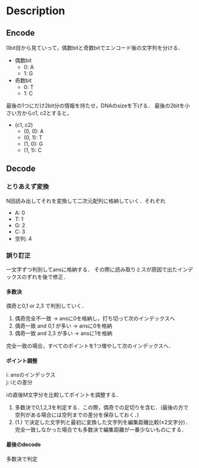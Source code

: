 # Description

## Encode

0bit目から見ていって，偶数bitと奇数bitでエンコード後の文字列を分ける．

- 偶数bit
  - 0: A
  - 1: G
- 奇数bit
  - 0: T
  - 1: C

最後の1つにだけ2bit分の情報を持たせ，DNAのsizeを下げる．
最後の2bitを小さい方からc1, c2とすると，

- (c1, c2)
  - (0, 0): A
  - (0, 1): T
  - (1, 0): G
  - (1, 1): C


## Decode

### とりあえず変換

N回読み出してそれを変換して二次元配列に格納していく．それぞれ

- A: 0
- T: 1
- G: 2
- C: 3
- 空列: 4

### 誤り訂正

一文字ずつ判別してansに格納する．
その際に読み取りミスが原因で出たインデックスのずれを後で修正．

#### 多数決

偶奇と0,1 or 2,3 で判別していく．

1. 偶奇完全不一致 -> ansに0を格納し，打ち切って次のインデックスへ
2. 偶奇一致 and 0,1 が多い -> ansに0を格納
3. 偶奇一致 and 2,3 が多い -> ansに1を格納

完全一致の場合，すべてのポイントを1つ増やして次のインデックスへ．

#### ポイント調整

i: ansのインデックス  
j: iとの差分

iの直後M文字分を比較してポイントを調整する．

1. 多数決で0,1,2,3を判定する．この際，偶奇での足切りを含む．(最後の方で空列がある場合には空列までの差分を保存しておく．)
2. (1.) で決定した文字列と最初に変換した文字列を編集距離比較(±2文字分)．完全一致しなかった場合でも多数決で編集距離が一番少ないものにする．

#### 最後のdecode

多数決で判定

